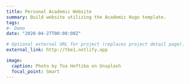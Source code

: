 ```yaml
---
title: Personal Academic Website  
summary: Build website utilizing the Academic Hugo template.
tags:
#- Demo
date: "2020-04-27T00:00:00Z"

# Optional external URL for project (replaces project detail page).
external_link: http://tbe1.netlify.app

image:
  caption: Photo by Toa Heftiba on Unsplash
  focal_point: Smart
---
```

